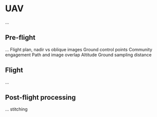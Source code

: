 # UAV
...
## Pre-flight
...
Flight plan, nadir vs oblique images
Ground control points
Community engagement
Path and image overlap
Altitude Ground sampling distance

## Flight
...
## Post-flight processing
...
stitching
